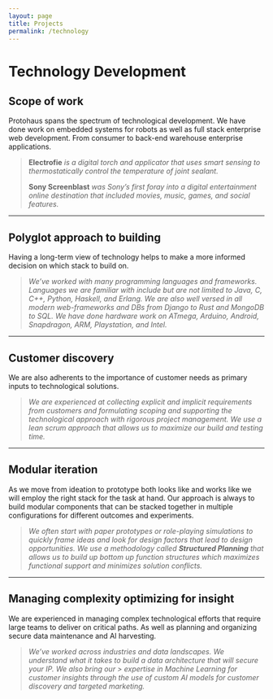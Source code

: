 ```yaml
---
layout: page
title: Projects
permalink: /technology
---
```


# Technology Development

## Scope of work
Protohaus spans the spectrum of technological development. We have done work on embedded systems for robots as well as full stack enterprise web development. From consumer to back-end warehouse enterprise applications.

> **Electrofie** *is a digital torch and applicator that uses smart sensing to thermostatically control the temperature of joint sealant.*
> 
> **Sony Screenblast** *was Sony’s first foray into a digital entertainment online destination that included movies, music, games, and social features.*

***

## Polyglot approach to building
Having a long-term view of technology helps to make a more informed decision on which stack to build on. 

> *We’ve worked with many programming languages and frameworks. Languages we are familiar with include but are not limited to Java, C, C++, Python, 
> Haskell, and Erlang. We are also well versed in all modern web-frameworks and DBs from Django to Rust and MongoDB to SQL. We have done hardware work on 
> ATmega, Arduino, Android, Snapdragon, ARM, Playstation, and Intel.* 

***

## Customer discovery
We are also adherents to the importance of customer needs as primary inputs to technological solutions. 

> *We are experienced at collecting explicit and implicit requirements from customers and formulating scoping and supporting the technological approach 
> with rigorous project management. We use a lean scrum approach that allows us to maximize our build and testing time.*

***

## Modular iteration 
As we move from ideation to prototype both looks like and works like we will employ the right stack for the task at hand. Our approach is always to build modular components that can be stacked together in multiple configurations for different outcomes and experiments. 

> *We often start with paper prototypes or role-playing simulations to quickly frame ideas and look for design factors that lead to design opportunities. 
> We use a methodology called **Structured Planning** that allows us to build up bottom up function structures which maximizes functional support and 
> minimizes solution conflicts.*

***

## Managing complexity optimizing for insight
We are experienced in managing complex technological efforts that require large teams to deliver on critical paths. As well as planning and organizing secure data maintenance and AI harvesting. 

> *We’ve worked across industries and data landscapes. We understand what it takes to build a data architecture that will secure your IP. We also bring our > expertise in Machine Learning for customer insights through the use of custom AI models for customer discovery and targeted marketing.* 
